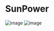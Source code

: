 # SunPower


![image](https://github.com/0trava/SunPower/assets/102797527/c8bff7be-d5ee-405f-aa59-4d5aa2da6466)
![image](https://github.com/0trava/SunPower/assets/102797527/73826c5d-637b-4599-945a-eb958cea17fb)


